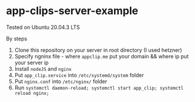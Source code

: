 # app-clips-server-example
Tested on Ubuntu 20.04.3 LTS

By steps
1. Clone this repository on your server in root directory (I used hetzner)
2. Specify ngninx file - where ```appclip.me``` put your domain && where ip put your server ip
3. Install ```nodeJS``` and ```nginx```
4. Put ```app_clip.service``` into ```/etc/systemd/system``` folder
5. Put ```nginx.conf``` into ```/etc/nginx/``` folder
6. Run ```systemctl daemon-reload; systemctl start app_clip; systemctl reload nginx;```
